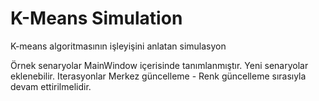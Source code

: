 # K-Means Simulation
K-means algoritmasının işleyişini anlatan simulasyon

Örnek senaryolar MainWindow içerisinde tanımlanmıştır. Yeni senaryolar eklenebilir.
Iterasyonlar Merkez güncelleme - Renk güncelleme sırasıyla devam ettirilmelidir.
